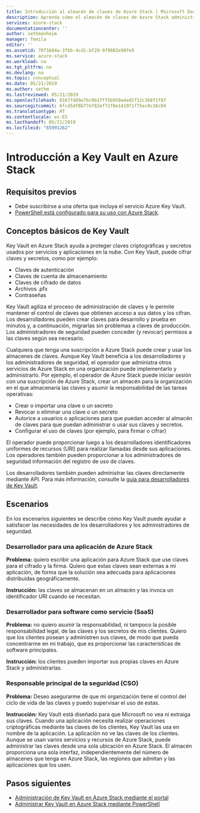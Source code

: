```yaml
---
title: Introducción al almacén de claves de Azure Stack | Microsoft Docs
description: Aprenda cómo el almacén de claves de Azure Stack administra claves y secretos
services: azure-stack
documentationcenter: ''
author: sethmanheim
manager: femila
editor: ''
ms.assetid: 70f1684a-3fbb-4cd1-bf29-9f9882e98fe9
ms.service: azure-stack
ms.workload: na
ms.tgt_pltfrm: na
ms.devlang: na
ms.topic: conceptual
ms.date: 05/21/2019
ms.author: sethm
ms.lastreviewed: 05/21/2019
ms.openlocfilehash: 0167fd89e7bc9b17ff5b950a4ed5f12c368f1f8f
ms.sourcegitcommit: 6fcd5df8b77e782ef72f0e1419f1f75ec8c16c04
ms.translationtype: HT
ms.contentlocale: es-ES
ms.lasthandoff: 05/21/2019
ms.locfileid: "65991262"
---
```

# <a name="introduction-to-key-vault-in-azure-stack"></a>Introducción a Key Vault en Azure Stack

## <a name="prerequisites"></a>Requisitos previos

* Debe suscribirse a una oferta que incluya el servicio Azure Key Vault.  
* [PowerShell está configurado para su uso con Azure Stack](azure-stack-powershell-configure-user.md).

## <a name="key-vault-basics"></a>Conceptos básicos de Key Vault

Key Vault en Azure Stack ayuda a proteger claves criptográficas y secretos usados por servicios y aplicaciones en la nube. Con Key Vault, puede cifrar claves y secretos, como por ejemplo:

* Claves de autenticación
* Claves de cuenta de almacenamiento
* Claves de cifrado de datos
* Archivos .pfx
* Contraseñas

Key Vault agiliza el proceso de administración de claves y le permite mantener el control de claves que obtienen acceso a sus datos y los cifran. Los desarrolladores pueden crear claves para desarrollo y prueba en minutos y, a continuación, migrarlas sin problemas a claves de producción. Los administradores de seguridad pueden conceder (y revocar) permisos a las claves según sea necesario.

Cualquiera que tenga una suscripción a Azure Stack puede crear y usar los almacenes de claves. Aunque Key Vault beneficia a los desarrolladores y los administradores de seguridad, el operador que administra otros servicios de Azure Stack en una organización puede implementarlo y administrarlo. Por ejemplo, el operador de Azure Stack puede iniciar sesión con una suscripción de Azure Stack, crear un almacén para la organización en el que almacenaría las claves y asumir la responsabilidad de las tareas operativas:

* Crear o importar una clave o un secreto
* Revocar o eliminar una clave o un secreto
* Autorice a usuarios o aplicaciones para que puedan acceder al almacén de claves para que puedan administrar o usar sus claves y secretos.
* Configurar el uso de claves (por ejemplo, para firmar o cifrar)

El operador puede proporcionar luego a los desarrolladores identificadores uniformes de recursos (URI) para realizar llamadas desde sus aplicaciones. Los operadores también pueden proporcionar a los administradores de seguridad información del registro de uso de claves.

Los desarrolladores también pueden administrar las claves directamente mediante API. Para más información, consulte la [guía para desarrolladores de Key Vault](/azure/key-vault/key-vault-developers-guide).

## <a name="scenarios"></a>Escenarios

En los escenarios siguientes se describe cómo Key Vault puede ayudar a satisfacer las necesidades de los desarrolladores y los administradores de seguridad.

### <a name="developer-for-an-azure-stack-application"></a>Desarrollador para una aplicación de Azure Stack

**Problema:** quiero escribir una aplicación para Azure Stack que use claves para el cifrado y la firma. Quiero que estas claves sean externas a mi aplicación, de forma que la solución sea adecuada para aplicaciones distribuidas geográficamente.

**Instrucción:** las claves se almacenan en un almacén y las invoca un identificador URI cuando se necesitan.

### <a name="developer-for-software-as-a-service-saas"></a>Desarrollador para software como servicio (SaaS)

**Problema:** no quiero asumir la responsabilidad, ni tampoco la posible responsabilidad legal, de las claves y los secretos de mis clientes. Quiero que los clientes posean y administren sus claves, de modo que pueda concentrarme en mi trabajo, que es proporcionar las características de software principales.

**Instrucción:** los clientes pueden importar sus propias claves en Azure Stack y administrarlas.

### <a name="chief-security-officer-cso"></a>Responsable principal de la seguridad (CSO)

**Problema:** Deseo asegurarme de que mi organización tiene el control del ciclo de vida de las claves y puedo supervisar el uso de estas.

**Instrucción:** Key Vault está diseñado para que Microsoft no vea ni extraiga sus claves. Cuando una aplicación necesita realizar operaciones criptográficas mediante las claves de los clientes, Key Vault las usa en nombre de la aplicación. La aplicación no ve las claves de los clientes. Aunque se usan varios servicios y recursos de Azure Stack, puede administrar las claves desde una sola ubicación en Azure Stack. El almacén proporciona una sola interfaz, independientemente del número de almacenes que tenga en Azure Stack, las regiones que admitan y las aplicaciones que los usen.

## <a name="next-steps"></a>Pasos siguientes

* [Administración de Key Vault en Azure Stack mediante el portal](azure-stack-key-vault-manage-portal.md)  
* [Administrar Key Vault en Azure Stack mediante PowerShell](azure-stack-key-vault-manage-powershell.md)
